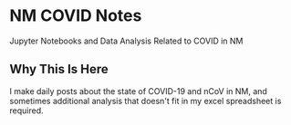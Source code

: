 # NM COVID Notes
Jupyter Notebooks and Data Analysis Related to COVID in NM
## Why This Is Here
I make daily posts about the state of COVID-19 and nCoV in NM, and sometimes additional analysis that doesn't fit in my excel spreadsheet is required. 
